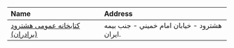 | Name                                                                                                   | Address                                      |
|:-------------------------------------------------------------------------------------------------------|:---------------------------------------------|
| [كتابخانه عمومی هشترود (برادران)](https://lib.ir/fa/library/330/كتابخانه-عمومی-هشترود-برادران/search/) | هشترود - خيابان امام خميني - جنب بيمه ايران. |